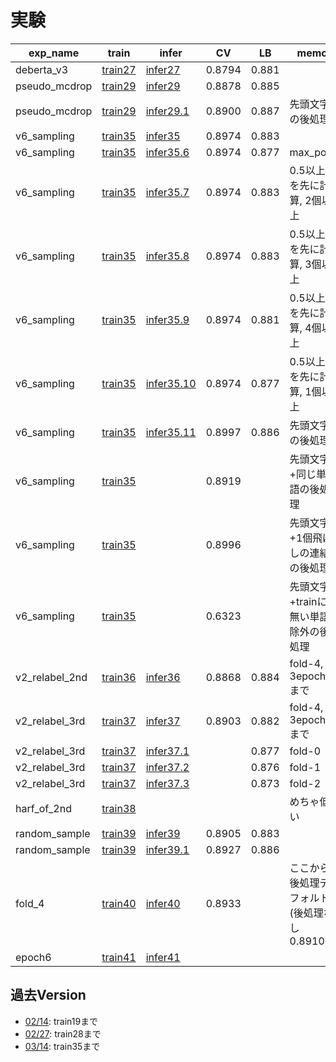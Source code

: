 # 実験


|exp_name|train|infer|CV|LB|memo|
|--|--|--|--|--|--|
|deberta_v3|[train27]|[infer27]|0.8794|0.881||
|pseudo_mcdrop|[train29]|[infer29]|0.8878|0.885||
|pseudo_mcdrop|[train29]|[infer29.1]|0.8900|0.887|先頭文字の後処理|
|v6_sampling|[train35]|[infer35]|0.8974|0.883||
|v6_sampling|[train35]|[infer35.6]|0.8974|0.877|max_pool|
|v6_sampling|[train35]|[infer35.7]|0.8974|0.883|0.5以上を先に計算, 2個以上|
|v6_sampling|[train35]|[infer35.8]|0.8974|0.883|0.5以上を先に計算, 3個以上|
|v6_sampling|[train35]|[infer35.9]|0.8974|0.881|0.5以上を先に計算, 4個以上|
|v6_sampling|[train35]|[infer35.10]|0.8974|0.877|0.5以上を先に計算, 1個以上|
|v6_sampling|[train35]|[infer35.11]|0.8997|0.886|先頭文字の後処理|
|v6_sampling|[train35]||0.8919||先頭文字+同じ単語の後処理|
|v6_sampling|[train35]||0.8996||先頭文字+1個飛ばしの連結の後処理|
|v6_sampling|[train35]||0.6323||先頭文字+trainに無い単語除外の後処理|
|v2_relabel_2nd|[train36]|[infer36]|0.8868|0.884|fold-4, 3epochまで|
|v2_relabel_3rd|[train37]|[infer37]|0.8903|0.882|fold-4, 3epochまで|
|v2_relabel_3rd|[train37]|[infer37.1]||0.877|fold-0|
|v2_relabel_3rd|[train37]|[infer37.2]||0.876|fold-1|
|v2_relabel_3rd|[train37]|[infer37.3]||0.873|fold-2|
|harf_of_2nd|[train38]||||めちゃ低い|
|random_sample|[train39]|[infer39]|0.8905|0.883||
|random_sample|[train39]|[infer39.1]|0.8927|0.886||
|fold_4|[train40]|[infer40]|0.8933||ここから後処理デフォルト(後処理なし0.8910)|
|epoch6|[train41]|[infer41]||||

[train27]:https://github.com/trtd56/NBME-Score-Clinical-Patient-Notes/blob/9d06cacd1faaf58d9a8190b51018f0acf5e64774/src/nbme_train_by_pytorch.py
[infer27]:https://www.kaggle.com/takamichitoda/nbme-infer-by-pytorch?scriptVersionId=88683264
[train29]:https://github.com/trtd56/NBME-Score-Clinical-Patient-Notes/blob/e5ecba1da4c146c100cec6b0c7f69ff27ef1cee4/src/nbme_train_by_pytorch.py
[infer29]:https://www.kaggle.com/takamichitoda/nbme-infer-by-pytorch?scriptVersionId=88894891
[infer29.1]:https://www.kaggle.com/code/takamichitoda/nbme-infer-by-pytorch/data?scriptVersionId=90405444
[train35]:https://github.com/trtd56/NBME-Score-Clinical-Patient-Notes/blob/db94a53a6337f0ba5df97235b2097065959db48a/src/nbme_train_by_pytorch.py
[infer35]:https://www.kaggle.com/takamichitoda/nbme-infer-by-pytorch?scriptVersionId=89943923
[infer35.6]:https://www.kaggle.com/takamichitoda/nbme-infer-by-pytorch?scriptVersionId=90243712
[infer35.7]:https://www.kaggle.com/takamichitoda/nbme-infer-by-pytorch?scriptVersionId=90260146
[infer35.8]:https://www.kaggle.com/takamichitoda/nbme-infer-by-pytorch?scriptVersionId=90318169
[infer35.9]:https://www.kaggle.com/takamichitoda/nbme-infer-by-pytorch/notebook?scriptVersionId=90328111
[infer35.10]:https://www.kaggle.com/takamichitoda/nbme-infer-by-pytorch?scriptVersionId=90338922
[infer35.11]:https://www.kaggle.com/code/takamichitoda/nbme-infer-by-pytorch?scriptVersionId=90397794
[train36]:https://github.com/trtd56/NBME-Score-Clinical-Patient-Notes/blob/4c29f4dd4c82c92162b997ef37dbbd9cd9131e50/src/nbme_train_by_pytorch.py
[infer36]:https://www.kaggle.com/takamichitoda/nbme-infer-by-pytorch?scriptVersionId=90041987
[train37]:https://github.com/trtd56/NBME-Score-Clinical-Patient-Notes/blob/d5c9be3756ac8bd91aa97fef23493aa074c1e808/src/nbme_train_by_pytorch.py
[infer37]:https://www.kaggle.com/takamichitoda/nbme-infer-by-pytorch?scriptVersionId=90170833
[infer37.1]:https://www.kaggle.com/takamichitoda/nbme-infer-by-pytorch?scriptVersionId=90138567
[infer37.2]:https://www.kaggle.com/takamichitoda/nbme-infer-by-pytorch?scriptVersionId=90138620
[infer37.3]:https://www.kaggle.com/takamichitoda/nbme-infer-by-pytorch?scriptVersionId=90138713
[train38]:https://github.com/trtd56/NBME-Score-Clinical-Patient-Notes/blob/bab8b2d4a4668853b556b2b5850c42e9684cba4c/src/nbme_train_by_pytorch.py
[train39]:https://github.com/trtd56/NBME-Score-Clinical-Patient-Notes/blob/d172d5ee7532d3440d995ed8cee5093e303f0f0a/src/nbme_train_by_pytorch.py
[infer39]:https://www.kaggle.com/takamichitoda/nbme-infer-by-pytorch?scriptVersionId=90330363
[infer39.1]:https://www.kaggle.com/code/takamichitoda/nbme-infer-by-pytorch?scriptVersionId=90409030
[train40]:https://github.com/trtd56/NBME-Score-Clinical-Patient-Notes/tree/edc2ed5691f842ae8769f33dd1010a817e6a5eca
[infer40]:xxx
[train41]:xxx
[infer41]:xxx

## 過去Version
- [02/14](https://github.com/trtd56/NBME-Score-Clinical-Patient-Notes/blob/cc0ec36cf5afa1e8278340ac774806f4b3d43591/docs/experiment.md): train19まで
- [02/27](https://github.com/trtd56/NBME-Score-Clinical-Patient-Notes/blob/6e420a8282d95a2217b18d9c562dc9ee26e22e96/docs/experiment.md): train28まで
- [03/14](https://github.com/trtd56/NBME-Score-Clinical-Patient-Notes/blob/f3921bd422de3529fd3f3f2eff463072e9c0f503/docs/experiment.md): train35まで
